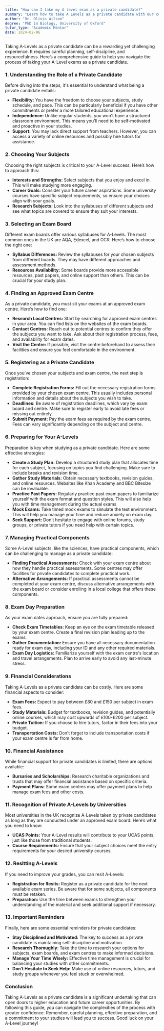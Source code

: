 ```yaml
---
title: "How can I take my A level exam as a private candidate?"
summary: "Learn how to take A Levels as a private candidate with our comprehensive guide on planning, subject selection, and exam preparation tips."
author: "Dr. Olivia Wilson"
degree: "PhD in Biology, University of Oxford"
tutor_type: "Academic Mentor"
date: 2024-02-06
---
```


Taking A-Levels as a private candidate can be a rewarding yet challenging experience. It requires careful planning, self-discipline, and resourcefulness. Here’s a comprehensive guide to help you navigate the process of taking your A-Level exams as a private candidate.

### 1. Understanding the Role of a Private Candidate

Before diving into the steps, it's essential to understand what being a private candidate entails:

- **Flexibility:** You have the freedom to choose your subjects, study schedule, and pace. This can be particularly beneficial if you have other commitments or prefer a more tailored educational experience.
- **Independence:** Unlike regular students, you won't have a structured classroom environment. This means you'll need to be self-motivated and proactive in your studies.
- **Support:** You may lack direct support from teachers. However, you can access a variety of online resources and possibly hire tutors for assistance.

### 2. Choosing Your Subjects

Choosing the right subjects is critical to your A-Level success. Here’s how to approach this:

- **Interests and Strengths:** Select subjects that you enjoy and excel in. This will make studying more engaging.
- **Career Goals:** Consider your future career aspirations. Some university courses have specific subject requirements, so ensure your choices align with your goals.
- **Research Subjects:** Look into the syllabuses of different subjects and see what topics are covered to ensure they suit your interests.

### 3. Selecting an Exam Board

Different exam boards offer various syllabuses for A-Levels. The most common ones in the UK are AQA, Edexcel, and OCR. Here’s how to choose the right one:

- **Syllabus Differences:** Review the syllabuses for your chosen subjects from different boards. They may have different approaches and assessment methods.
- **Resources Availability:** Some boards provide more accessible resources, past papers, and online support than others. This can be crucial for your study plan.

### 4. Finding an Approved Exam Centre

As a private candidate, you must sit your exams at an approved exam centre. Here’s how to find one:

- **Research Local Centres:** Start by searching for approved exam centres in your area. You can find lists on the websites of the exam boards.
- **Contact Centres:** Reach out to potential centres to confirm they offer the subjects you want to take. Ask about their registration process, fees, and availability for exam dates.
- **Visit the Centre:** If possible, visit the centre beforehand to assess their facilities and ensure you feel comfortable in the environment.

### 5. Registering as a Private Candidate

Once you’ve chosen your subjects and exam centre, the next step is registration:

- **Complete Registration Forms:** Fill out the necessary registration forms provided by your chosen exam centre. This usually includes personal information and details about the subjects you wish to take.
- **Deadlines:** Be aware of registration deadlines, which vary by exam board and centre. Make sure to register early to avoid late fees or missing out entirely.
- **Submit Payment:** Pay the exam fees as required by the exam centre. Fees can vary significantly depending on the subject and centre.

### 6. Preparing for Your A-Levels

Preparation is key when studying as a private candidate. Here are some effective strategies:

- **Create a Study Plan:** Develop a structured study plan that allocates time for each subject, focusing on topics you find challenging. Make sure to include breaks and revision time.
- **Gather Study Materials:** Obtain necessary textbooks, revision guides, and online resources. Websites like Khan Academy and BBC Bitesize can be invaluable.
- **Practice Past Papers:** Regularly practice past exam papers to familiarize yourself with the exam format and question styles. This will also help you with time management during the actual exams.
- **Mock Exams:** Take timed mock exams to simulate the test environment. This will help you manage your time and reduce anxiety on exam day.
- **Seek Support:** Don’t hesitate to engage with online forums, study groups, or private tutors if you need help with certain topics.

### 7. Managing Practical Components

Some A-Level subjects, like the sciences, have practical components, which can be challenging to manage as a private candidate:

- **Finding Practical Assessments:** Check with your exam centre about how they handle practical assessments. Some centres may offer facilities for private candidates to complete practical work.
- **Alternative Arrangements:** If practical assessments cannot be completed at your exam centre, discuss alternative arrangements with the exam board or consider enrolling in a local college that offers these components.

### 8. Exam Day Preparation

As your exam dates approach, ensure you are fully prepared:

- **Check Exam Timetables:** Keep an eye on the exam timetable released by your exam centre. Create a final revision plan leading up to the exams.
- **Gather Documentation:** Ensure you have all necessary documentation ready for exam day, including your ID and any other required materials.
- **Exam Day Logistics:** Familiarize yourself with the exam centre's location and travel arrangements. Plan to arrive early to avoid any last-minute stress.

### 9. Financial Considerations

Taking A-Levels as a private candidate can be costly. Here are some financial aspects to consider:

- **Exam Fees:** Expect to pay between £80 and £150 per subject in exam fees.
- **Study Materials:** Budget for textbooks, revision guides, and potentially online courses, which may cost upwards of £100-£200 per subject.
- **Private Tuition:** If you choose to hire tutors, factor in their fees into your budget.
- **Transportation Costs:** Don’t forget to include transportation costs if your exam centre is far from home.

### 10. Financial Assistance

While financial support for private candidates is limited, there are options available:

- **Bursaries and Scholarships:** Research charitable organizations and trusts that may offer financial assistance based on specific criteria.
- **Payment Plans:** Some exam centres may offer payment plans to help manage exam fees and other costs.

### 11. Recognition of Private A-Levels by Universities

Most universities in the UK recognize A-Levels taken by private candidates as long as they are conducted under an approved exam board. Here’s what you need to know:

- **UCAS Points:** Your A-Level results will contribute to your UCAS points, just like those from traditional students.
- **Course Requirements:** Ensure that your subject choices meet the entry requirements for your desired university courses.

### 12. Resitting A-Levels

If you need to improve your grades, you can resit A-Levels:

- **Registration for Resits:** Register as a private candidate for the next available exam series. Be aware that for some subjects, all components must be retaken.
- **Preparation:** Use the time between exams to strengthen your understanding of the material and seek additional support if necessary.

### 13. Important Reminders

Finally, here are some essential reminders for private candidates:

- **Stay Disciplined and Motivated:** The key to success as a private candidate is maintaining self-discipline and motivation.
- **Research Thoroughly:** Take the time to research your options for subjects, exam boards, and exam centres to make informed decisions.
- **Manage Your Time Wisely:** Effective time management is crucial for balancing your studies with other commitments.
- **Don’t Hesitate to Seek Help:** Make use of online resources, tutors, and study groups whenever you feel stuck or overwhelmed.

### Conclusion

Taking A-Levels as a private candidate is a significant undertaking that can open doors to higher education and future career opportunities. By following this guide, you can navigate the complexities of the process with greater confidence. Remember, careful planning, effective preparation, and a commitment to your studies will lead you to success. Good luck on your A-Level journey!
    